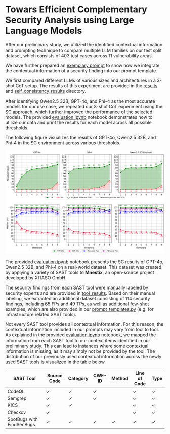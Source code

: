 # Towars Efficient Complementary Security Analysis using Large Language Models

After our preliminary study, we utilized the identified contextual information and prompting technique to compare multiple LLM families on our test split dataset, which consists of 403 test cases across 11 vulnerability areas.

We have further prepared an [exemplary prompt](./exemplary_prompt.py) to show how we integrate the contextual information of a security finding into our prompt template.

We first compared different LLMs of various sizes and architectures in a 3-shot CoT setup. The results of this experiment are provided in the [results](./results/) and [self_consistency_results](./self_consistency_results/) directory.

After identifying Qwen2.5 32B, GPT-4o, and Phi-4 as the most accurate models for our use case, we repeated our 3-shot CoT experiment using the SC approach, which further improved the performance of the selected models. The provided [evaluation.ipynb](evaluation.ipynb) notebook demonstrates how to utilize our data and print the results for each model across all possible thresholds.

The following figure visualizes the results of GPT-4o, Qwen2.5 32B, and Phi-4 in the SC environment across various thresholds.

![results](self_consistency_metrics_over_thresholds.png)

The provided [evaluation.ipynb](evaluation.ipynb) notebook presents the SC results of GPT-4o, Qwen2.5 32B, and Phi-4 on a real-world dataset. This dataset was created by applying a variety of SAST tools to **Mnestix**, an open-source project developed by XITASO GmbH.

The security findings from each SAST tool were manually labeled by security experts and are provided in [tool_results](./mnestix/tool_results). Based on their manual labeling, we extracted an additional dataset consisting of 114 security findings, including 65 FPs and 49 TPs, as well as additional few-shot examples, which are also provided in our [prompt_templates.py](../../src/few_shot_examples.py) (e.g. for infrastructure related SAST tools).

Not every SAST tool provides all contextual information. For this reason, the contextual information included in our prompts may vary from tool to tool. As explained in the provided [evaluation.ipynb](evaluation.ipynb) notebook, we mapped the information from each SAST tool to our context items identified in our [preliminary study](../preliminary_study/contextual_information_experiment/README.md). This can lead to instances where some contextual information is missing, as it may simply not be provided by the tool. The distribution of our previously used contextual information across the newly used SAST tools is visualized in the table below.

| SAST Tool                 | Source Code | Category | CWE-ID | Method | Line of Code | Type |
| ------------------------- | ----------- | -------- | ------ | ------ | ------------ | ---- |
| CodeQL                    | ✓           | ✓        | ✓      |        | ✓            | ✓    |
| Semgrep                   | ✓           | ✓        | ✓      |        | ✓            | ✓    |
| KICS                      | ✓           | ✓        |        |        | ✓            | ✓    |
| Checkov                   | ✓           |          |        |        | ✓            | ✓    |
| SpotBugs with FindSecBugs | ✓           | ✓        | ✓      | ✓      | ✓            | ✓    |
